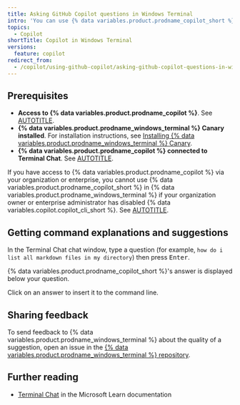 ```yaml
---
title: Asking GitHub Copilot questions in Windows Terminal
intro: 'You can use {% data variables.product.prodname_copilot_short %} in {% data variables.product.prodname_windows_terminal %} to get suggestions and explanations for the command line.'
topics:
  - Copilot
shortTitle: Copilot in Windows Terminal
versions:
  feature: copilot
redirect_from:
  - /copilot/using-github-copilot/asking-github-copilot-questions-in-windows-terminal
---
```


## Prerequisites

* **Access to {% data variables.product.prodname_copilot %}**. See [AUTOTITLE](/copilot/about-github-copilot/what-is-github-copilot#getting-access-to-copilot).
* **{% data variables.product.prodname_windows_terminal %} Canary installed**. For installation instructions, see [Installing {% data variables.product.prodname_windows_terminal %} Canary](https://github.com/microsoft/terminal?tab=readme-ov-file#installing-windows-terminal-canary).
* **{% data variables.product.prodname_copilot %} connected to Terminal Chat**. See [AUTOTITLE](/copilot/quickstart?tool=windowsterminal).

If you have access to {% data variables.product.prodname_copilot %} via your organization or enterprise, you cannot use {% data variables.product.prodname_copilot_short %} in {% data variables.product.prodname_windows_terminal %} if your organization owner or enterprise administrator has disabled {% data variables.copilot.copilot_cli_short %}. See [AUTOTITLE](/copilot/managing-copilot/managing-github-copilot-in-your-organization/managing-github-copilot-features-in-your-organization/managing-policies-for-copilot-in-your-organization).

## Getting command explanations and suggestions

In the Terminal Chat chat window, type a question (for example, `how do i list all markdown files in my directory`) then press <kbd>Enter</kbd>.

   {% data variables.product.prodname_copilot_short %}'s answer is displayed below your question.

Click on an answer to insert it to the command line.

## Sharing feedback

To send feedback to {% data variables.product.prodname_windows_terminal %} about the quality of a suggestion, open an issue in the [{% data variables.product.prodname_windows_terminal %} repository](https://github.com/microsoft/terminal/issues).

## Further reading

* [Terminal Chat](https://learn.microsoft.com/windows/terminal/terminal-chat#setting-up-terminal-chat) in the Microsoft Learn documentation

